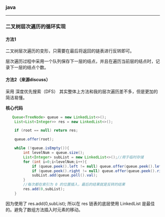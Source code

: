 ### java
-----
### 二叉树层次遍历的循环实现

#### 方法1 

二叉树层次遍历的变形，只需要在最后将返回的链表进行反转即可。

层次遍历过程中采用一个队列保存下一层的结点，并且在遍历当前层的结点时，记录下一层的结点个数。

#### 方法2（来源discuss）

采用 深度优先搜索（DFS）
其实整体上方法和我的层次遍历差不多，但是更加的简洁易懂。

**核心代码**
```java
   Queue<TreeNode> queue = new LinkedList<>();
	List<List<Integer>> res = new LinkedList<>();

	if (root == null) return res;

	queue.offer(root);

	while (!queue.isEmpty()){
		int levelNum = queue.size();
		List<Integer> subList = new LinkedList<>();//用于临时存储
		for (int i=0;i<levelNum;i++){
			if (queue.peek().left != null) queue.offer(queue.peek().left);
			if (queue.peek().right != null) queue.offer(queue.peek().right);
			subList.add(queue.poll().val);
		}
		//每次都在索引为 0 的位置插入，最后的结果就是反转的结果
		res.add(0,subList);
	}
```

因为使用了 res.add(0,subList); 所以在 res 链表的底层使用 LinkedList 是最佳的。避免了数组方法插入时元素的移动。



